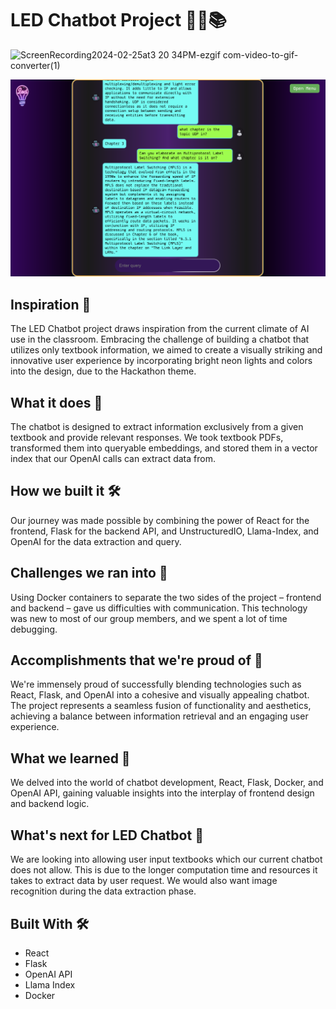 # LED Chatbot Project 💬💡📚

![ScreenRecording2024-02-25at3 20 34PM-ezgif com-video-to-gif-converter(1)](https://github.com/benninghoven/fullyhacks-2024/assets/49360048/7b50352a-20e3-43bc-b21d-26c885904850)

<img width="1377" alt="Screenshot 2024-02-25 at 3 18 56 PM" src="/assets/ChatAI.png">


## Inspiration 🚀

The LED Chatbot project draws inspiration from the current climate of AI use in the classroom. Embracing the challenge of building a chatbot that utilizes only textbook information, we aimed to create a visually striking and innovative user experience by incorporating bright neon lights and colors into the design, due to the Hackathon theme.

## What it does 🌟

The chatbot is designed to extract information exclusively from a given textbook and provide relevant responses. We took textbook PDFs, transformed them into queryable embeddings, and stored them in a vector index that our OpenAI calls can extract data from.

## How we built it 🛠️

Our journey was made possible by combining the power of React for the frontend, Flask for the backend API, and UnstructuredIO, Llama-Index, and OpenAI for the data extraction and query.

## Challenges we ran into 🤔

Using Docker containers to separate the two sides of the project – frontend and backend – gave us difficulties with communication. This technology was new to most of our group members, and we spent a lot of time debugging.

## Accomplishments that we're proud of 🎉

We're immensely proud of successfully blending technologies such as React, Flask, and OpenAI into a cohesive and visually appealing chatbot. The project represents a seamless fusion of functionality and aesthetics, achieving a balance between information retrieval and an engaging user experience.

## What we learned 🧠

We delved into the world of chatbot development, React, Flask, Docker, and OpenAI API, gaining valuable insights into the interplay of frontend design and backend logic.

## What's next for LED Chatbot 🚀

We are looking into allowing user input textbooks which our current chatbot does not allow. This is due to the longer computation time and resources it takes to extract data by user request. We would also want image recognition during the data extraction phase.

## Built With 🛠️
- React
- Flask
- OpenAI API
- Llama Index
- Docker